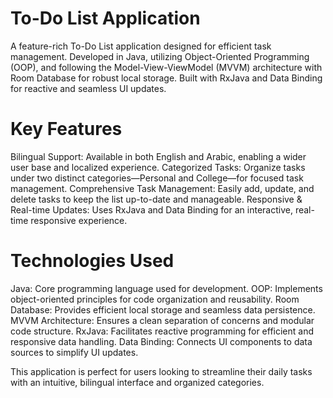 # To-Do List Application
A feature-rich To-Do List application designed for efficient task management. Developed in Java, utilizing Object-Oriented Programming (OOP), and following the Model-View-ViewModel (MVVM) architecture with Room Database for robust local storage. Built with RxJava and Data Binding for reactive and seamless UI updates.

# Key Features
Bilingual Support: Available in both English and Arabic, enabling a wider user base and localized experience.
Categorized Tasks: Organize tasks under two distinct categories—Personal and College—for focused task management.
Comprehensive Task Management: Easily add, update, and delete tasks to keep the list up-to-date and manageable.
Responsive & Real-time Updates: Uses RxJava and Data Binding for an interactive, real-time responsive experience.

# Technologies Used
Java: Core programming language used for development.
OOP: Implements object-oriented principles for code organization and reusability.
Room Database: Provides efficient local storage and seamless data persistence.
MVVM Architecture: Ensures a clean separation of concerns and modular code structure.
RxJava: Facilitates reactive programming for efficient and responsive data handling.
Data Binding: Connects UI components to data sources to simplify UI updates.

This application is perfect for users looking to streamline their daily tasks with an intuitive, bilingual interface and organized categories.
